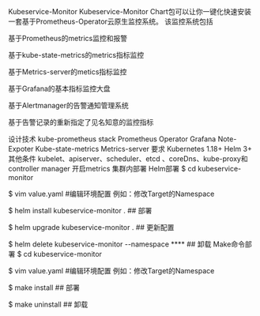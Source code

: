 Kubeservice-Monitor
Kubeservice-Monitor Chart包可以让你一键化快速安装一套基于Prometheus-Operator云原生监控系统。 该监控系统包括

基于Prometheus的metrics监控和报警

基于kube-state-metrics的metrics指标监控

基于Metrics-server的metics指标监控

基于Grafana的基本指标监控大盘

基于Alertmanager的告警通知管理系统

基于告警记录的重新指定了见名知意的监控指标

设计技术
kube-prometheus stack
Prometheus Operator
Grafana
Note-Expoter
Kube-state-metrics
Metrics-server
要求
Kubernetes 1.18+
Helm 3+
其他条件
kubelet、apiserver、scheduler、etcd 、coreDns、kube-proxy和 controller manager 开启metrics
集群内部署
Helm部署
$ cd kubeservice-monitor

$ vim value.yaml #编辑环境配置 例如：修改Target的Namespace

$ helm install kubeservice-monitor .   ## 部署

$ helm upgrade kubeservice-monitor .  ## 更新配置

$ helm delete kubeservice-monitor  --namespace **** ## 卸载
Make命令部署
$ cd kubeservice-monitor

$ vim value.yaml #编辑环境配置 例如：修改Target的Namespace
  
$ make install   ## 部署

$ make uninstall ## 卸载


